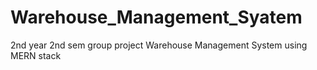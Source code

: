 # Warehouse_Management_Syatem
2nd year 2nd sem group project Warehouse Management System using MERN stack
